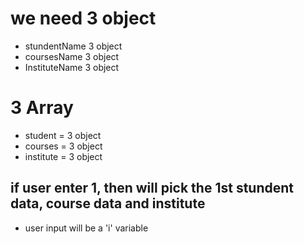 # we need 3 object
  - stundentName 3 object
  - coursesName  3 object
  - InstituteName  3 object


# 3 Array
 - student = 3 object
 - courses = 3 object
 - institute = 3 object




 
## if user enter 1, then will pick the 1st stundent data, course data and institute


 - user input will be a 'i' variable




  